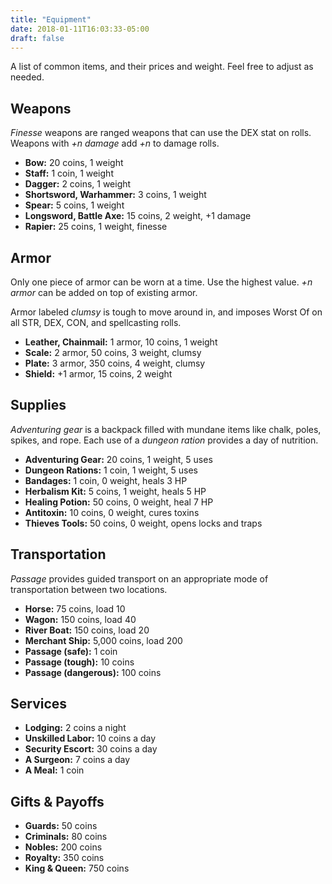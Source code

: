 ```yaml
---
title: "Equipment"
date: 2018-01-11T16:03:33-05:00
draft: false
---
```


A list of common items, and their prices and weight. Feel free to adjust as needed.

<div data-toc="Table of Content"></div>



## Weapons

_Finesse_ weapons are ranged weapons that can use the DEX stat on rolls. Weapons with _+n damage_ add _+n_ to damage rolls.

- **Bow:** 20 coins, 1 weight
- **Staff:** 1 coin, 1 weight
- **Dagger:** 2 coins, 1 weight
- **Shortsword, Warhammer:** 3 coins, 1 weight
- **Spear:** 5 coins, 1 weight
- **Longsword, Battle Axe:** 15 coins, 2 weight, +1 damage
- **Rapier:** 25 coins, 1 weight, finesse



## Armor

Only one piece of armor can be worn at a time. Use the highest value. _+n armor_ can be added on top of existing armor.

Armor labeled _clumsy_ is tough to move around in, and imposes Worst Of on all STR, DEX, CON, and spellcasting rolls.

- **Leather, Chainmail:** 1 armor, 10 coins, 1 weight
- **Scale:** 2 armor, 50 coins, 3 weight, clumsy
- **Plate:** 3 armor, 350 coins, 4 weight, clumsy
- **Shield:** +1 armor, 15 coins, 2 weight



## Supplies

_Adventuring gear_ is a backpack filled with mundane items like chalk, poles, spikes, and rope. Each use of a _dungeon ration_ provides a day of nutrition.

- **Adventuring Gear:** 20 coins, 1 weight, 5 uses
- **Dungeon Rations:** 1 coin, 1 weight, 5 uses
- **Bandages:** 1 coin, 0 weight, heals 3 HP
- **Herbalism Kit:** 5 coins, 1 weight, heals 5 HP
- **Healing Potion:** 50 coins, 0 weight, heal 7 HP
- **Antitoxin:** 10 coins, 0 weight, cures toxins
- **Thieves Tools:** 50 coins, 0 weight, opens locks and traps



## Transportation

_Passage_ provides guided transport on an appropriate mode of transportation between two locations.

- **Horse:** 75 coins, load 10
- **Wagon:** 150 coins, load 40
- **River Boat:** 150 coins, load 20
- **Merchant Ship:** 5,000 coins, load 200
- **Passage (safe):** 1 coin
- **Passage (tough):** 10 coins
- **Passage (dangerous):** 100 coins



## Services

- **Lodging:** 2 coins a night
- **Unskilled Labor:** 10 coins a day
- **Security Escort:** 30 coins a day
- **A Surgeon:** 7 coins a day
- **A Meal:** 1 coin



## Gifts & Payoffs

- **Guards:** 50 coins
- **Criminals:** 80 coins
- **Nobles:** 200 coins
- **Royalty:** 350 coins
- **King & Queen:** 750 coins